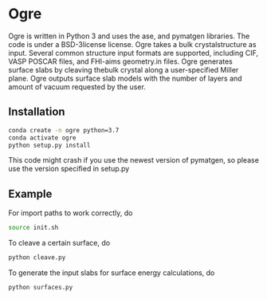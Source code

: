 # Ogre
Ogre is written in Python 3 and uses  the  ase, and  pymatgen libraries.   The  code  is under a BSD-3license license.  Ogre takes a bulk crystalstructure as input. Several common structure input formats are supported, including CIF, VASP POSCAR files, and FHI-aims geometry.in files. Ogre generates surface slabs by cleaving thebulk crystal along a user-specified Miller plane. Ogre outputs surface slab models with the number of layers and amount of vacuum requested by the user. 
## Installation
```bash
conda create -n ogre python=3.7
conda activate ogre
python setup.py install
```
This code might crash if you use the newest version of pymatgen, so please use the version specified in setup.py

## Example

For import paths to work correctly, do
```bash
source init.sh
```
To cleave a certain surface, do

```bash
python cleave.py
```

To generate the input slabs for surface energy calculations, do
```bash
python surfaces.py
```
